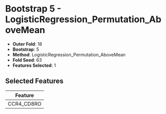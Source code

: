 # Bootstrap 5 - LogisticRegression_Permutation_AboveMean

- **Outer Fold**: 18
- **Bootstrap**: 5
- **Method**: LogisticRegression_Permutation_AboveMean
- **Fold Seed**: 63
- **Features Selected**: 1

## Selected Features

| Feature |
|---------|
| CCR4_CD8RO |
